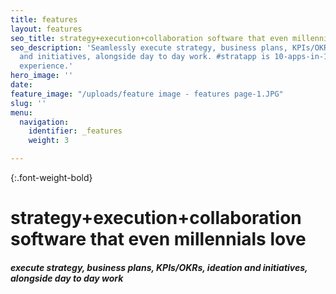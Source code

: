 ```yaml
---
title: features
layout: features
seo_title: strategy+execution+collaboration software that even millennials love
seo_description: 'Seamlessly execute strategy, business plans, KPIs/OKRs, ideation
  and initiatives, alongside day to day work. #stratapp is 10-apps-in-1 seamless user
  experience.'
hero_image: ''
date: 
feature_image: "/uploads/feature image - features page-1.JPG"
slug: ''
menu:
  navigation:
    identifier: _features
    weight: 3

---
```

{:.font-weight-bold}

# strategy+execution+collaboration software that even millennials love

##### execute strategy, business plans, KPIs/OKRs, ideation and initiatives, alongside day to day work